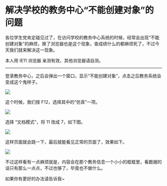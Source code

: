# 解决学校的教务中心“不能创建对象”的问题

各位学生党肯定碰见过了，在访问学校的教务中心系统的时候，经常会出现“不能创建对象”的麻烦，换了浏览器也是这个现象，查成绩什么的都麻烦死了，不过今天我们就来解决这一现象。

本人用 IE11 浏览器 亲测有效，其他浏览器请自测。

---

登录教务中心，之后会弹出一个窗口，显示“不能创建对象”，点击之后教务系统会变成这个鬼样子。

![](/images/2020/12/30/2i11xS.jpg)

这个时候，我们按 F12，选择其中的“仿真”一项。

![](/images/2020/12/30/TU5llf.jpg)

选择 “文档模式”，将 11 改成 7，如下图。

![](/images/2020/12/30/Gu2xEM.jpg)

这样页面就会跳一下，最后就能看见正常的页面了，效果如下。

![](/images/2020/12/30/P7pAGQ.jpg)

不过这样看有一点麻烦就是，内容会在那个教务信息一个小小的框框里，看数据的话只有那么一点点，不过也够了，毕竟也不做什么。

如果你有更好的办法请告诉我~
